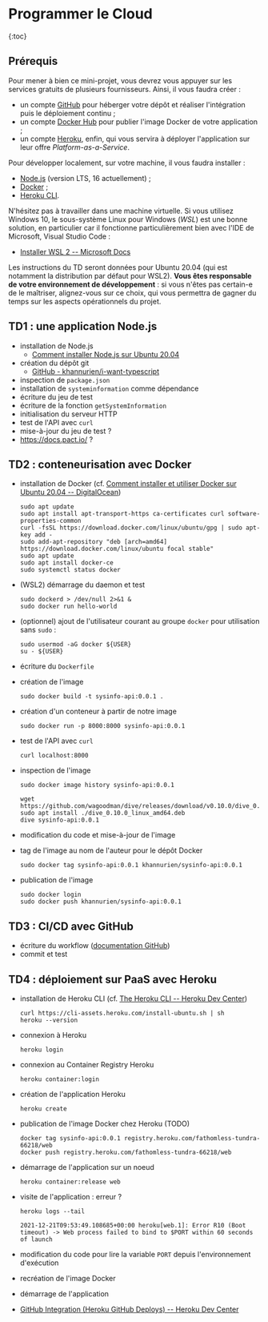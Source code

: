 # Programmer le Cloud

{:toc}

## Prérequis

Pour mener à bien ce mini-projet, vous devrez vous appuyer sur les services gratuits de plusieurs fournisseurs. Ainsi, il vous faudra créer :

* un compte [GitHub](https://github.com/) pour héberger votre dépôt et réaliser l'intégration puis le déploiement continu ;
* un compte [Docker Hub](https://hub.docker.com/) pour publier l'image Docker de votre application ;
* un compte [Heroku](https://www.heroku.com/), enfin, qui vous servira à déployer l'application sur leur offre *Platform-as-a-Service*.

Pour développer localement, sur votre machine, il vous faudra installer :

* [Node.js](https://nodejs.org/en/) (version LTS, 16 actuellement) ;
* [Docker](https://docs.docker.com/get-docker/) ;
* [Heroku CLI](https://devcenter.heroku.com/articles/heroku-cli).

N'hésitez pas à travailler dans une machine virtuelle. Si vous utilisez Windows 10, le sous-système Linux pour Windows (*WSL*) est une bonne solution, en particulier car il fonctionne particulièrement bien avec l'IDE de Microsoft, Visual Studio Code :

* [Installer WSL 2 -- Microsoft Docs](https://docs.microsoft.com/fr-fr/windows/wsl/install)

Les instructions du TD seront données pour Ubuntu 20.04 (qui est notamment la distribution par défaut pour WSL2). **Vous êtes responsable de votre environnement de développement** : si vous n'êtes pas certain-e de le maîtriser, alignez-vous sur ce choix, qui vous permettra de gagner du temps sur les aspects opérationnels du projet.

## TD1 : une application Node.js

* installation de Node.js
  * [Comment installer Node.js sur Ubuntu 20.04](https://www.digitalocean.com/community/tutorials/how-to-install-node-js-on-ubuntu-20-04-fr)
* création du dépôt git
  * [GitHub - khannurien/i-want-typescript](https://github.com/khannurien/i-want-typescript)
* inspection de `package.json`
* installation de `systeminformation` comme dépendance
* écriture du jeu de test
* écriture de la fonction `getSystemInformation`
* initialisation du serveur HTTP
* test de l'API avec `curl`
* mise-à-jour du jeu de test ?
* https://docs.pact.io/ ?

## TD2 : conteneurisation avec Docker

* installation de Docker (cf. [Comment installer et utiliser Docker sur Ubuntu 20.04 -- DigitalOcean](https://www.digitalocean.com/community/tutorials/how-to-install-and-use-docker-on-ubuntu-20-04-fr))
  
  ```shell
  sudo apt update
  sudo apt install apt-transport-https ca-certificates curl software-properties-common
  curl -fsSL https://download.docker.com/linux/ubuntu/gpg | sudo apt-key add -
  sudo add-apt-repository "deb [arch=amd64] https://download.docker.com/linux/ubuntu focal stable"
  sudo apt update
  sudo apt install docker-ce
  sudo systemctl status docker
  ```

* (WSL2) démarrage du daemon et test
  
  ```shell
  sudo dockerd > /dev/null 2>&1 &
  sudo docker run hello-world
  ```

* (optionnel) ajout de l'utilisateur courant au groupe `docker` pour utilisation sans `sudo` :

  ```shell
  sudo usermod -aG docker ${USER}
  su - ${USER}
  ```

* écriture du `Dockerfile`

* création de l'image

  ```shell
  sudo docker build -t sysinfo-api:0.0.1 .
  ```

* création d'un conteneur à partir de notre image

  ```shell
  sudo docker run -p 8000:8000 sysinfo-api:0.0.1
  ```

* test de l'API avec `curl`

  ```shell
  curl localhost:8000
  ```

* inspection de l'image

  ```shell
  sudo docker image history sysinfo-api:0.0.1
  ```

  ```shell
  wget https://github.com/wagoodman/dive/releases/download/v0.10.0/dive_0.10.0_linux_amd64.deb
  sudo apt install ./dive_0.10.0_linux_amd64.deb
  dive sysinfo-api:0.0.1
  ```

* modification du code et mise-à-jour de l'image

* tag de l'image au nom de l'auteur pour le dépôt Docker

  ```shell
  sudo docker tag sysinfo-api:0.0.1 khannurien/sysinfo-api:0.0.1
  ```

* publication de l'image

  ```shell
  sudo docker login
  sudo docker push khannurien/sysinfo-api:0.0.1
  ```

## TD3 : CI/CD avec GitHub

* écriture du workflow ([documentation GitHub](https://docs.github.com/en/actions/automating-builds-and-tests/building-and-testing-nodejs-or-python))
* commit et test

## TD4 : déploiement sur PaaS avec Heroku

* installation de Heroku CLI (cf. [The Heroku CLI -- Heroku Dev Center](https://devcenter.heroku.com/articles/heroku-cli#download-and-install))
  
  ```shell
  curl https://cli-assets.heroku.com/install-ubuntu.sh | sh
  heroku --version
  ```

* connexion à Heroku

  ```shell
  heroku login
  ```

* connexion au Container Registry Heroku

  ```shell
  heroku container:login
  ```

* création de l'application Heroku

  ```shell
  heroku create
  ```

* publication de l'image Docker chez Heroku (TODO)

  ```shell
  docker tag sysinfo-api:0.0.1 registry.heroku.com/fathomless-tundra-66218/web
  docker push registry.heroku.com/fathomless-tundra-66218/web
  ```

* démarrage de l'application sur un noeud

  ```shell
  heroku container:release web
  ```

* visite de l'application : erreur ?

  ```shell
  heroku logs --tail
  ```

  ```
  2021-12-21T09:53:49.108685+00:00 heroku[web.1]: Error R10 (Boot timeout) -> Web process failed to bind to $PORT within 60 seconds of launch
  ```

* modification du code pour lire la variable `PORT` depuis l'environnement d'exécution
* recréation de l'image Docker
* démarrage de l'application

* [GitHub Integration (Heroku GitHub Deploys) -- Heroku Dev Center](https://devcenter.heroku.com/articles/github-integration#enabling-github-integration)

